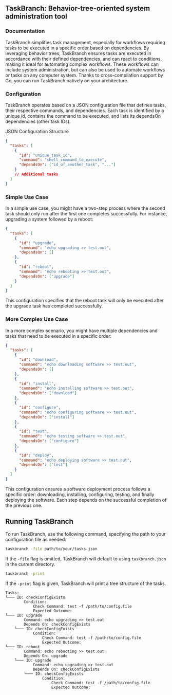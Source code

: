 ## TaskBranch: Behavior-tree-oriented system administration tool


### Documentation

TaskBranch simplifies task management, especially for workflows requiring tasks to be executed in a specific order based on dependencies. By leveraging behavior trees, TaskBranch ensures tasks are executed in accordance with their defined dependencies, and can react to conditions, making it ideal for automating complex workflows. These workflows can include system administration, but can also be used to automate workflows or tasks on any computer system. Thanks to cross-compilation support by Go, you can run TaskBranch natively on your architecture.

### Configuration

TaskBranch operates based on a JSON configuration file that defines tasks, their respective commands, and dependencies. Each task is identified by a unique id, contains the command to be executed, and lists its dependsOn dependencies (other task IDs).

JSON Configuration Structure
```json
{
  "tasks": [
    {
      "id": "unique_task_id",
      "command": "shell_command_to_execute",
      "dependsOn": ["id_of_another_task", "..."]
    }
    // Additional tasks
  ]
}
```

### Simple Use Case
In a simple use case, you might have a two-step process where the second task should only run after the first one completes successfully. For instance, upgrading a system followed by a reboot:

```json
{
  "tasks": [
    {
      "id": "upgrade",
      "command": "echo upgrading >> test.out",
      "dependsOn": []
    },
    {
      "id": "reboot",
      "command": "echo rebooting >> test.out",
      "dependsOn": ["upgrade"]
    }
  ]
}
``` 

This configuration specifies that the reboot task will only be executed after the upgrade task has completed successfully.

### More Complex Use Case

In a more complex scenario, you might have multiple dependencies and tasks that need to be executed in a specific order:

``` json
{
  "tasks": [
    {
      "id": "download",
      "command": "echo downloading software >> test.out",
      "dependsOn": []
    },
    {
      "id": "install",
      "command": "echo installing software >> test.out",
      "dependsOn": ["download"]
    },
    {
      "id": "configure",
      "command": "echo configuring software >> test.out",
      "dependsOn": ["install"]
    },
    {
      "id": "test",
      "command": "echo testing software >> test.out",
      "dependsOn": ["configure"]
    },
    {
      "id": "deploy",
      "command": "echo deploying software >> test.out",
      "dependsOn": ["test"]
    }
  ]
}
```

This configuration ensures a software deployment process follows a specific order: downloading, installing, configuring, testing, and finally deploying the software. Each step depends on the successful completion of the previous one.

## Running TaskBranch
To run TaskBranch, use the following command, specifying the path to your configuration file as needed:

```sh
taskbranch -file path/to/your/tasks.json
```
If the `-file` flag is omitted, TaskBranch will default to using `taskbranch.json` in the current directory.

```sh
taskbranch -print
```
If the `-print` flag is given, TaskBranch will print a tree structure of the tasks.

```
Tasks:
└─── ID: checkConfigExists
        Condition:
            Check Command: test -f /path/to/config.file
            Expected Outcome: 
└─── ID: upgrade
        Command: echo upgrading >> test.out
        Depends On: checkConfigExists
    └─── ID: checkConfigExists
            Condition:
                Check Command: test -f /path/to/config.file
                Expected Outcome: 
└─── ID: reboot
        Command: echo rebooting >> test.out
        Depends On: upgrade
    └─── ID: upgrade
            Command: echo upgrading >> test.out
            Depends On: checkConfigExists
        └─── ID: checkConfigExists
                Condition:
                    Check Command: test -f /path/to/config.file
                    Expected Outcome: 
```